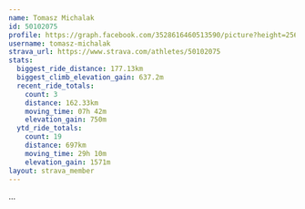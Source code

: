 ```yaml
---
name: Tomasz Michalak
id: 50102075
profile: https://graph.facebook.com/3528616460513590/picture?height=256&width=256
username: tomasz-michalak
strava_url: https://www.strava.com/athletes/50102075
stats:
  biggest_ride_distance: 177.13km
  biggest_climb_elevation_gain: 637.2m
  recent_ride_totals:
    count: 3
    distance: 162.33km
    moving_time: 07h 42m
    elevation_gain: 750m
  ytd_ride_totals:
    count: 19
    distance: 697km
    moving_time: 29h 10m
    elevation_gain: 1571m
layout: strava_member
--- 
```

...
